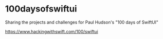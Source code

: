 # 100daysofswiftui
Sharing the projects and challenges for Paul Hudson's "100 days of SwiftUI"  

https://www.hackingwithswift.com/100/swiftui
